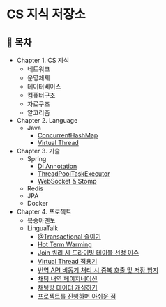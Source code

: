 # CS 지식 저장소

## :memo: 목차

- Chapter 1. CS 지식
  - 네트워크
  - 운영체제
  - 데이터베이스
  - 컴퓨터구조
  - 자료구조
  - 알고리즘
- Chapter 2. Language
  - Java
    - [ConcurrentHashMap](https://github.com/Hyun0828/CS/blob/main/Language/Java/ConcurrentHashMap.md)
    - [Virtual Thread](https://github.com/Hyun0828/CS/blob/main/Language/Java/Virtual%20Thread.md)
- Chapter 3. 기술
  - Spring
    - [DI Annotation](https://github.com/Hyun0828/CS/blob/main/Stack/Spring/DI%20Annotation.md)
    - [ThreadPoolTaskExecutor](https://github.com/Hyun0828/CS/blob/main/Stack/Spring/ThreadPoolTaskExecutor.md)
    - [WebSocket & Stomp](https://github.com/Hyun0828/CS/blob/main/Stack/Spring/WebSocket%20%26%20Stomp.md)
  - Redis
  - JPA
  - Docker
- Chapter 4. 프로젝트
  - 복숭아멘토
  - LinguaTalk
    - [@Transactional 줄이기](https://github.com/Hyun0828/CS/blob/main/Project/LinguaTalk/%40Transactional%20%EC%A4%84%EC%9D%B4%EA%B8%B0.md)
    - [Hot Term Warming](https://github.com/Hyun0828/CS/blob/main/Project/LinguaTalk/Hot%20Term%20Warming.md)
    - [Join 쿼리 시 드라이빙 테이블 선정 이슈](https://github.com/Hyun0828/CS/blob/main/Project/LinguaTalk/Join%20%EC%BF%BC%EB%A6%AC%20%EC%8B%9C%20%EB%93%9C%EB%9D%BC%EC%9D%B4%EB%B9%99%20%ED%85%8C%EC%9D%B4%EB%B8%94%20%EC%84%A0%EC%A0%95%20%EC%9D%B4%EC%8A%88.md)
    - [Virtual Thread 적용기](https://github.com/Hyun0828/CS/blob/main/Project/LinguaTalk/Virtual%20Thread%20%EC%A0%81%EC%9A%A9%EA%B8%B0.md)
    - [번역 API 비동기 처리 시 중복 호출 및 저장 방지](https://github.com/Hyun0828/CS/blob/main/Project/LinguaTalk/%EB%B2%88%EC%97%AD%20API%20%EB%B9%84%EB%8F%99%EA%B8%B0%20%EC%B2%98%EB%A6%AC%20%EC%8B%9C%20%EC%A4%91%EB%B3%B5%20%ED%98%B8%EC%B6%9C%20%EB%B0%8F%20%EC%A0%80%EC%9E%A5%20%EB%B0%A9%EC%A7%80.md)
    - [채팅 내역 페이지네이션](https://github.com/Hyun0828/CS/blob/main/Project/LinguaTalk/%EC%B1%84%ED%8C%85%20%EB%82%B4%EC%97%AD%20%ED%8E%98%EC%9D%B4%EC%A7%80%EB%84%A4%EC%9D%B4%EC%85%98.md)
    - [채팅방 데이터 캐싱하기](https://github.com/Hyun0828/CS/blob/main/Project/LinguaTalk/%EC%B1%84%ED%8C%85%EB%B0%A9%20%EB%8D%B0%EC%9D%B4%ED%84%B0%20%EC%BA%90%EC%8B%B1%ED%95%98%EA%B8%B0.md)
    - [프로젝트를 진행하며 아쉬운 점](https://github.com/Hyun0828/CS/blob/main/Project/LinguaTalk/%EC%95%84%EC%89%AC%EC%9A%B4%EC%A0%90.md)
